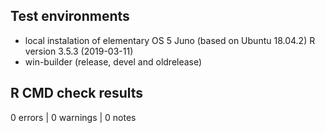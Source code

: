 ## Test environments

* local instalation of elementary OS 5 Juno (based on Ubuntu 18.04.2) R version 3.5.3 (2019-03-11)
* win-builder (release, devel and oldrelease)

## R CMD check results

0 errors | 0 warnings | 0 notes
